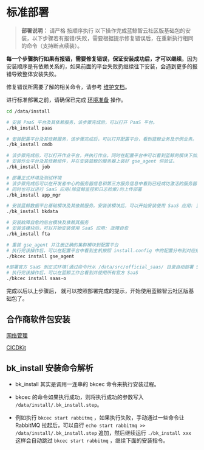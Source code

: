 # 标准部署

> **部署说明：** 请严格 按顺序执行 以下操作完成蓝鲸智云社区版基础包的安装，以下步骤若有报错/失败，需要根据提示修复错误后，在重新执行相同的命令（支持断点续装）。

**每一个步骤执行如果有报错，需要修复错误，保证安装成功后，才可以继续**。因为安装顺序是有依赖关系的，如果前面的平台失败扔继续往下安装，会遇到更多的报错导致整体安装失败。


修复错误所需要了解的相关命令，请参考 [维护文档](../../维护手册/日常维护/maintain.md)。

进行标准部署之前，请确保已完成 [环境准备](../../基础包安装/环境准备/get_ready.md) 操作。

```bash
cd /data/install

# 安装 PaaS 平台及其依赖服务，该步骤完成后，可以打开 PaaS 平台。
./bk_install paas

# 安装配置平台及其依赖服务，该步骤完成后，可以打开配置平台，看到蓝鲸业务及示例业务。
./bk_install cmdb  

# 该步骤完成后，可以打开作业平台，并执行作业。同时在配置平台中可以看到蓝鲸的模块下加入了主机。
# 安装作业平台及其依赖组件，并在安装蓝鲸的服务器上装好 gse_agent 供验证。
./bk_install job

# 部署正式环境及测试环境
# 该步骤完成后可以在开发者中心的服务器信息和第三方服务信息中看到已经成功激活的服务器
# 同时也可以进行 SaaS 应用(除蓝鲸监控和日志检索)的上传部署
./bk_install app_mgr

# 安装蓝鲸数据平台基础模块及其依赖服务。安装该模块后，可以开始安装使用 SaaS 应用: 蓝鲸监控和日志检索
./bk_install bkdata

# 安装故障自愈的后台模块及依赖其服务
# 安装该模块后，可以开始安装使用 SaaS 应用: 故障自愈
./bk_install fta

# 重装 gse_agent 并注册正确的集群模块到配置平台
# 执行完该操作后，可以在配置平台中看到主机按照 install.config 中的配置分布到对应拓扑下
./bkcec install gse_agent

#部署官方 SaaS 到正式环境(通过命令行从 /data/src/official_saas/ 目录自动部署 SaaS )
# 执行完该操作后，可以在蓝鲸工作台看到并使用所有官方 SaaS
./bkcec install saas-o

```

完成以后以上步骤后， 就可以按照部署完成的提示，开始使用蓝鲸智云社区版基础包了。

## 合作商软件包安装

  [网络管理](../../合作方软件包安装/网络管理/net_man.md)

  [CICDKit](../../合作方软件包安装/CICDKit/CICDKit.md)


## bk_install 安装命令解析

- bk_install 其实是调用一连串的 bkcec 命令来执行安装过程。

- bkcec 的命令如果执行成功，则将执行成功的参数写入 `/data/install/.bk_install.step`。

- 例如执行 `bkcec start rabbitmq` ，如果执行失败，手动通过一些命令让 RabbitMQ 拉起后，可以自行 `echo start rabbitmq >> /data/install/.bk_install.step` 追加，然后继续运行 `./bk_install xxx` 这样会自动跳过 `bkcec start rabbitmq` ，继续下面的安装指令。
